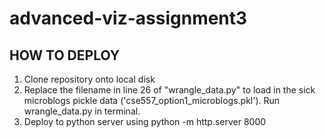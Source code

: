 # advanced-viz-assignment3

## HOW TO DEPLOY ##
1. Clone repository onto local disk
2. Replace the filename in line 26 of "wrangle_data.py" to load in the sick microblogs pickle data ('cse557_option1_microblogs.pkl'). Run wrangle_data.py in terminal.
3. Deploy to python server using python -m http.server 8000

